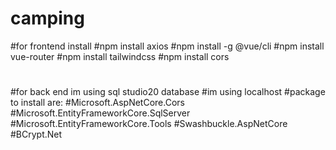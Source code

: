 # camping



#for frontend install
#npm install axios
#npm install -g @vue/cli
#npm install vue-router
#npm install tailwindcss
#npm install cors

#


#for back end im using sql studio20 database
#im using localhost
#package to install are:
#Microsoft.AspNetCore.Cors
#Microsoft.EntityFrameworkCore.SqlServer
#Microsoft.EntityFrameworkCore.Tools
#Swashbuckle.AspNetCore
#BCrypt.Net

